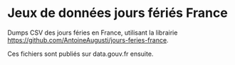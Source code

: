 # Jeux de données jours fériés France
Dumps CSV des jours féries en France, utilisant la librairie https://github.com/AntoineAugusti/jours-feries-france.

Ces fichiers sont publiés sur data.gouv.fr ensuite.
